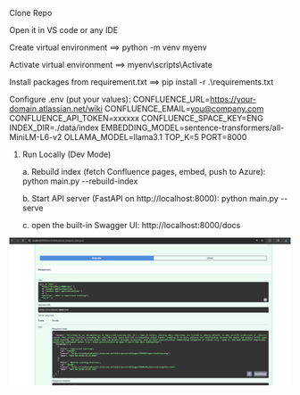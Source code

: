 Clone Repo

Open it in VS code or any IDE

Create virtual environment ==> python -m venv myenv

Activate virtual environment ==> myenv\scripts\Activate

Install packages from requirement.txt ==>  pip install -r .\requirements.txt

Configure .env (put your values):
CONFLUENCE_URL=https://your-domain.atlassian.net/wiki
CONFLUENCE_EMAIL=you@company.com
CONFLUENCE_API_TOKEN=xxxxxx
CONFLUENCE_SPACE_KEY=ENG
INDEX_DIR=./data/index
EMBEDDING_MODEL=sentence-transformers/all-MiniLM-L6-v2
OLLAMA_MODEL=llama3.1
TOP_K=5
PORT=8000



1. Run Locally (Dev Mode)


    a. Rebuild index (fetch Confluence pages, embed, push to Azure):
        python main.py --rebuild-index

    b. Start API server (FastAPI on http://localhost:8000):
        python main.py --serve

    c. open the built-in Swagger UI:
        http://localhost:8000/docs


![alt text](image.png)